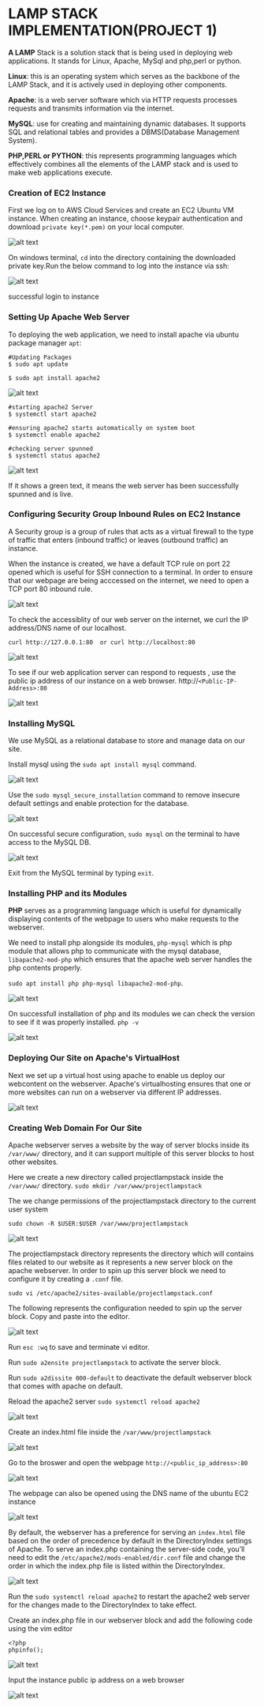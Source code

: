# LAMP STACK IMPLEMENTATION(PROJECT 1)

**A LAMP** Stack is a solution stack that is being used in deploying web applications. It stands for Linux, Apache, MySql and php,perl or python.

**Linux**: this is an operating system which serves as the backbone of the LAMP Stack, and it is actively used in deploying other components.

**Apache**: is a web server software which via HTTP requests processes requests and transmits information via the internet.

**MySQL**: use for creating and maintaining dynamic databases. It supports SQL and relational tables and provides a DBMS(Database Management System).

**PHP,PERL or PYTHON**: this represents programming languages which effectively combines all the elements of the LAMP stack and is used to make web applications execute.

### Creation of EC2 Instance

First we log on to AWS Cloud Services and create an EC2 Ubuntu VM instance. When creating an instance, choose keypair authentication and download `private key(*.pem)` on your local computer.

![alt text](images/1.1.png)

On windows terminal, `cd` into the directory containing the downloaded private key.Run the below command to log into the instance via ssh:

![alt text](images/1.2.png)

successful login to instance

### Setting Up Apache Web Server

To deploying the web application, we need to install apache via ubuntu package manager `apt`:

```
#Updating Packages
$ sudo apt update

$ sudo apt install apache2
```

![alt text](images/1.3.png)

```
#starting apache2 Server
$ systemctl start apache2

#ensuring apache2 starts automatically on system boot
$ systemctl enable apache2

#checking server spunned
$ systemctl status apache2
```

![alt text](images/1.4.png)

If it shows a green text, it means the web server has been successfully spunned and is live.

### Configuring Security Group Inbound Rules on EC2 Instance

A Security group is a group of rules that acts as a virtual firewall to the type of traffic that enters (inbound traffic) or leaves (outbound traffic) an instance.

When the instance is created, we have a default TCP rule on port 22 opened which is useful for SSH connection to a terminal. In order to ensure that our webpage are being acccessed on the internet, we need to open a TCP port 80 inbound rule.

![alt text](images/1.5.png)

To check the accessiblity of our web server on the internet, we curl the IP address/DNS name of our localhost.

```
curl http://127.0.0.1:80  or curl http://localhost:80
```

![alt text](images/1.6.png)

To see if our web application server can respond to requests , use the public ip address of our instance on a web browser. http://`<Public-IP-Address>:80`

![alt text](images/1.7.png)

### Installing MySQL

We use MySQL as a relational database to store and manage data on our site.

Install mysql using the `sudo apt install mysql` command.

![alt text](images/1.8.png)

Use the `sudo mysql_secure_installation` command to remove insecure default settings and enable protection for the database.

![alt text](images/1.9.png)

On successful secure configuration, `sudo mysql` on the terminal to have access to the MySQL DB.

![alt text](images/1.10.png)

Exit from the MySQL terminal by typing `exit`.

### Installing PHP and its Modules

**PHP** serves as a programming language which is useful for dynamically displaying contents of the webpage to users who make requests to the webserver.

We need to install php alongside its modules, `php-mysql` which is php module that allows php to communicate with the mysql database, `libapache2-mod-php` which ensures that the apache web server handles the php contents properly.

`sudo apt install php php-mysql libapache2-mod-php`.

![alt text](images/1.11.png)

On successfull installation of php and its modules we can check the version to see if it was properly installed.
`php -v`

![alt text](images/1.12.png)

### Deploying Our Site on Apache's VirtualHost

Next we set up a virtual host using apache to enable us deploy our webcontent on the webserver. Apache's virtualhosting ensures that one or more websites can run on a webserver via different IP addresses.

![alt text](images/1.13.png)

### Creating Web Domain For Our Site

Apache webserver serves a website by the way of server blocks inside its `/var/www/` directory, and it can support multiple of this server blocks to host other websites.

Here we create a new directory called projectlampstack inside the `/var/www/` directory.
`sudo mkdir /var/www/projectlampstack`

The we change permissions of the projectlampstack directory to the current user system

`sudo chown -R $USER:$USER /var/www/projectlampstack`

![alt text](images/1.14.png)

The projectlampstack directory represents the directory which will contains files related to our website as it represents a new server block on the apache webserver. In order to spin up this server block we need to configure it by creating a `.conf` file.

`sudo vi /etc/apache2/sites-available/projectlampstack.conf`

The following represents the configuration needed to spin up the server block. Copy and paste into the editor.

![alt text](images/1.15.png)

Run `esc :wq`  to save and terminate vi editor.

Run `sudo a2ensite projectlampstack` to activate the server block.

Run `sudo a2dissite 000-default` to deactivate the default webserver block that comes with apache on default.

Reload the apache2 server `sudo systemctl reload apache2`

![alt text](images/1.16.png)

Create an index.html file inside the `/var/www/projectlampstack`

![alt text](images/1.17.png)

Go to the broswer and open the webpage `http://<public_ip_address>:80`

![alt text](images/1.18.png)

The webpage can also be opened using the DNS name of the ubuntu EC2 instance

![alt text](images/1.19.png)

By default, the webserver has a preference for serving an `index.html` file based on the order of precedence by default in the DirectoryIndex settings of Apache.
To serve an index.php containing the server-side code, you’ll need to edit the `/etc/apache2/mods-enabled/dir.conf` file and change the order in which the index.php file is listed within the DirectoryIndex.

![alt text](images/1.20.png)

Run the `sudo systemctl reload apache2` to restart the apache2 web server for the changes made to the DirectoryIndex to take effect.

Create an index.php file in our webserver block and add the following code using the vim editor
```
<?php
phpinfo();
```
![alt text](images/1.21.png)

Input the instance public ip address on a web browser

![alt text](images/1.22.png)

